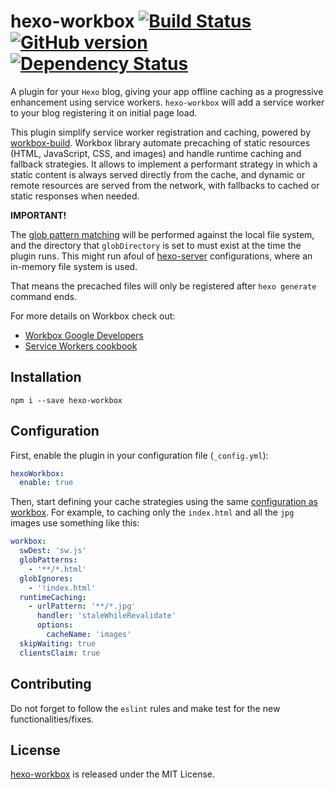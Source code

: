 # hexo-workbox [![Build Status](https://travis-ci.org/BBVAEngineering/hexo-workbox.svg?branch=master)](https://travis-ci.org/BBVAEngineering/hexo-workbox) [![GitHub version](https://badge.fury.io/gh/BBVAEngineering%2Fhexo-workbox.svg)](https://badge.fury.io/gh/BBVAEngineering%2Fhexo-workbox) [![Dependency Status](https://travis-ci.org/BBVAEngineering/hexo-workbox.svg)](https://travis-ci.org/BBVAEngineering/hexo-workbox)

A plugin for your `Hexo` blog, giving your app offline caching as a progressive enhancement using service workers.
`hexo-workbox` will add a service worker to your blog registering it on initial page load.

This plugin simplify service worker registration and caching, powered by [workbox-build](https://www.npmjs.com/package/workbox-build).
Workbox library automate precaching of static resources (HTML, JavaScript, CSS, and images) and handle runtime caching and fallback strategies.
It allows to implement a performant strategy in which a static content is always served directly from the cache, and dynamic or remote resources are served from the network, with fallbacks to cached or static responses when needed.

**IMPORTANT!**

The [glob pattern matching](https://github.com/isaacs/node-glob#glob-primer) will be performed against the local file system, and the directory that `globDirectory` is set to must exist at the time the plugin runs.
This might run afoul of [hexo-server](https://github.com/hexojs/hexo-server/) configurations, where an in-memory file system is used.

That means the precached files will only be registered after `hexo generate` command ends.

For more details on Workbox check out:
- [Workbox Google Developers](https://developers.google.com/web/tools/workbox/)
- [Service Workers cookbook](https://serviceworke.rs/)

## Installation

`npm i --save hexo-workbox`

## Configuration

First, enable the plugin in your configuration file (`_config.yml`):

```yml
hexoWorkbox:
  enable: true
```

Then, start defining your cache strategies using the same [configuration as workbox](https://developers.google.com/web/tools/workbox/modules/workbox-build#generatesw).
For example, to caching only the `index.html` and all the `jpg` images use something like this:

```yml
workbox:
  swDest: 'sw.js'
  globPatterns:
    - '**/*.html'
  globIgnores:
    - '!index.html'
  runtimeCaching:
    - urlPattern: '**/*.jpg'
      handler: 'staleWhileRevalidate'
      options:
        cacheName: 'images'
  skipWaiting: true
  clientsClaim: true
```

## Contributing

Do not forget to follow the `eslint` rules and make test for the new functionalities/fixes.

## License

[hexo-workbox](https://github.com/josex2r/hexo-workbox) is released under the MIT License.
